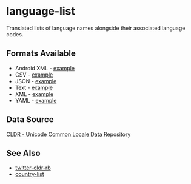language-list
=============

Translated lists of language names alongside their associated language codes.

Formats Available
-----------------

- Android XML - [example](language/cldr-android/values-en/arrays.xml)
- CSV - [example](language/cldr/en/language.csv)
- JSON - [example](language/cldr/en/language.json)
- Text - [example](language/cldr/en/language.txt)
- XML - [example](language/cldr/en/language.xml)
- YAML - [example](language/cldr/en/language.yaml)

Data Source
------

[CLDR - Unicode Common Locale Data Repository](http://cldr.unicode.org/)

See Also
------

- [twitter-cldr-rb](https://github.com/twitter/twitter-cldr-rb)
- [country-list](https://github.com/umpirsky/country-list)
